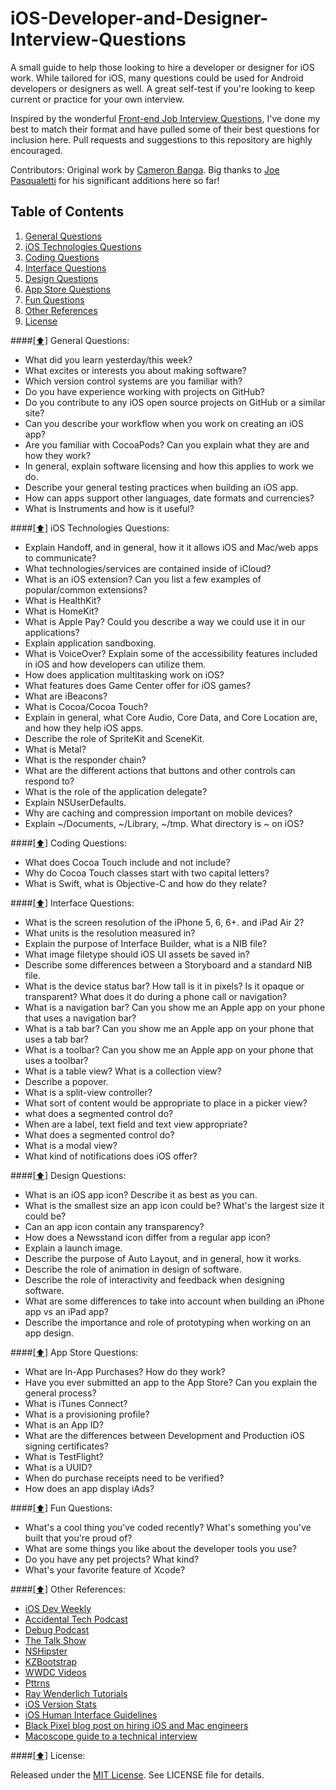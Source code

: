 # iOS-Developer-and-Designer-Interview-Questions

A small guide to help those looking to hire a developer or designer for iOS work. While tailored for iOS, many questions could be used for Android developers or designers as well. A great self-test if you're looking to keep current or practice for your own interview. 

Inspired by the wonderful [Front-end Job Interview Questions](https://github.com/h5bp/Front-end-Developer-Interview-Questions), I've done my best to match their format and have pulled some of their best questions for inclusion here. Pull requests and suggestions to this repository are highly encouraged.

Contributors: Original work by [Cameron Banga](https://twitter.com/cameronbanga). Big thanks to [Joe Pasqualetti](http://joepasq.com) for his significant additions here so far!

## <a name='contents'>Table of Contents</a>

  1. [General Questions](#general)
  1. [iOS Technologies Questions](#tech)
  1. [Coding Questions](#code)
  1. [Interface Questions](#ui)
  1. [Design Questions](#design)
  1. [App Store Questions](#appstore)
  1. [Fun Questions](#fun)
  1. [Other References](#references)
  1. [License](#license)
  
####[[⬆]](#contents) <a name='general'>General Questions:</a>

* What did you learn yesterday/this week?
* What excites or interests you about making software?
* Which version control systems are you familiar with?
* Do you have experience working with projects on GitHub? 
* Do you contribute to any iOS open source projects on GitHub or a similar site?
* Can you describe your workflow when you work on creating an iOS app?
* Are you familiar with CocoaPods? Can you explain what they are and how they work?
* In general, explain software licensing and how this applies to work we do.
* Describe your general testing practices when building an iOS app.
* How can apps support other languages, date formats and currencies?
* What is Instruments and how is it useful?

####[[⬆]](#contents) <a name='tech'>iOS Technologies Questions:</a>

* Explain Handoff, and in general, how it it allows iOS and Mac/web apps to communicate?
* What technologies/services are contained inside of iCloud?
* What is an iOS extension? Can you list a few examples of popular/common extensions?
* What is HealthKit?
* What is HomeKit?
* What is Apple Pay? Could you describe a way we could use it in our applications?
* Explain application sandboxing.
* What is VoiceOver? Explain some of the accessibility features included in iOS and how developers can utilize them.
* How does application multitasking work on iOS?
* What features does Game Center offer for iOS games?
* What are iBeacons?
* What is Cocoa/Cocoa Touch?
* Explain in general, what Core Audio, Core Data, and Core Location are, and how they help iOS apps.
* Describe the role of SpriteKit and SceneKit.
* What is Metal?
* What is the responder chain?
* What are the different actions that buttons and other controls can respond to?
* What is the role of the application delegate?
* Explain NSUserDefaults. 
* Why are caching and compression important on mobile devices?
* Explain ~/Documents, ~/Library, ~/tmp. What directory is ~ on iOS?

####[[⬆]](#contents) <a name='code'>Coding Questions:</a>

* What does Cocoa Touch include and not include?
* Why do Cocoa Touch classes start with two capital letters? 
* What is Swift, what is Objective-C and how do they relate?

####[[⬆]](#contents) <a name='ui'>Interface Questions:</a>

* What is the screen resolution of the iPhone 5, 6, 6+. and iPad Air 2?
* What units is the resolution measured in?
* Explain the purpose of Interface Builder, what is a NIB file?
* What image filetype should iOS UI assets be saved in?
* Describe some differences between a Storyboard and a standard NIB file.
* What is the device status bar? How tall is it in pixels? Is it opaque or transparent? What does it do during a phone call or navigation?
* What is a navigation bar? Can you show me an Apple app on your phone that uses a navigation bar?
* What is a tab bar? Can you show me an Apple app on your phone that uses a tab bar?
* What is a toolbar? Can you show me an Apple app on your phone that uses a toolbar?
* What is a table view? What is a collection view?
* Describe a popover.
* What is a split-view controller?
* What sort of content would be appropriate to place in a picker view?
* what does a segmented control do?
* When are a label, text field and text view appropriate?
* What does a segmented control do?
* What is a modal view?
* What kind of notifications does iOS offer?

####[[⬆]](#contents) <a name='design'>Design Questions:</a>

* What is an iOS app icon? Describe it as best as you can.
* What is the smallest size an app icon could be? What's the largest size it could be?
* Can an app icon contain any transparency?
* How does a Newsstand icon differ from a regular app icon?
* Explain a launch image.
* Describe the purpose of Auto Layout, and in general, how it works.
* Describe the role of animation in design of software.
* Describe the role of interactivity and feedback when designing software.
* What are some differences to take into account when building an iPhone app vs an iPad app?
* Describe the importance and role of prototyping when working on an app design.

####[[⬆]](#contents) <a name='appstore'>App Store Questions:</a>

* What are In-App Purchases? How do they work?
* Have you ever submitted an app to the App Store? Can you explain the general process?
* What is iTunes Connect?
* What is a provisioning profile?
* What is an App ID?
* What are the differences between Development and Production iOS signing certificates?
* What is TestFlight?
* What is a UUID?
* When do purchase receipts need to be verified?
* How does an app display iAds? 

####[[⬆]](#contents) <a name='fun'>Fun Questions:</a>

* What's a cool thing you've coded recently? What's something you've built that you're proud of?
* What are some things you like about the developer tools you use?
* Do you have any pet projects? What kind?
* What's your favorite feature of Xcode?

####[[⬆]](#contents) <a name='references'>Other References:</a>

* [iOS Dev Weekly](https://iosdevweekly.com)
* [Accidental Tech Podcast](http://atp.fm)
* [Debug Podcast](http://www.imore.com/debug)
* [The Talk Show](https://daringfireball.net/thetalkshow/)
* [NSHipster](http://nshipster.com)
* [KZBootstrap](https://github.com/krzysztofzablocki/KZBootstrap)
* [WWDC Videos](https://developer.apple.com/videos/wwdc/2014/)
* [Pttrns](http://www.pttrns.com)
* [Ray Wenderlich Tutorials](http://www.raywenderlich.com)
* [iOS Version Stats](http://david-smith.org/iosversionstats/)
* [iOS Human Interface Guidelines](https://developer.apple.com/library/ios/documentation/UserExperience/Conceptual/MobileHIG/)
* [Black Pixel blog post on hiring iOS and Mac engineers](http://blackpixel.com/blog/2013/04/interview-questions-for-ios-and-mac-developers-1.html)
* [Macoscope guide to a technical interview](http://macoscope.com/blog/so-you-have-a-technical-interview-at-macoscope/)

####[[⬆]](#contents) <a name='license'>License:</a>

Released under the [MIT License](http://opensource.org/licenses/MIT). See LICENSE file for details.
